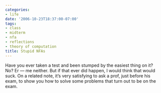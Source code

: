 ```yaml
---
categories:
- life
date: '2006-10-23T18:37:00-07:00'
tags:
- class
- midterm
- nfa
- reflections
- theory of computation
title: Stupid NFAs
---
```


Have you ever taken a test and been stumped by the easiest thing on it? No? Er — me neither. But if that ever did happen, I would think that would suck. On a related note, it’s very satisfying to ask a prof, just before his exam, to show you how to solve some problems that turn out to be on the exam.
